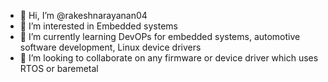 - 👋 Hi, I’m @rakeshnarayanan04
- 👀 I’m interested in Embedded systems
- 🌱 I’m currently learning DevOPs for embedded systems, automotive software development, Linux device drivers
- 💞️ I’m looking to collaborate on any firmware or device driver which uses RTOS or baremetal
  

<!---
rakeshnarayanan04/rakeshnarayanan04 is a ✨ special ✨ repository because its `README.md` (this file) appears on your GitHub profile.
You can click the Preview link to take a look at your changes.
--->

